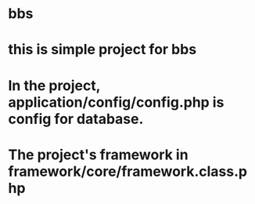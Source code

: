 # bbs
# this is simple project for bbs
# In the project, application/config/config.php is config for database.
# The project's framework in framework/core/framework.class.php
